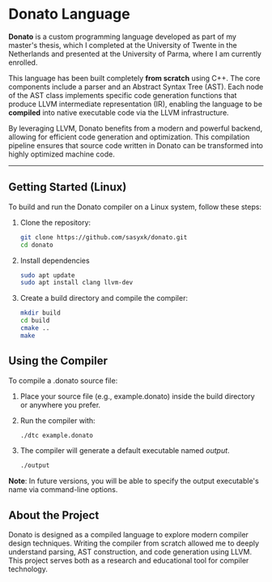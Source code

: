 # Donato Language

**Donato** is a custom programming language developed as part of my master's thesis, which I completed at the University of Twente in the Netherlands and presented at the University of Parma, where I am currently enrolled.

This language has been built completely **from scratch** using C++. The core components include a parser and an Abstract Syntax Tree (AST). Each node of the AST class implements specific code generation functions that produce LLVM intermediate representation (IR), enabling the language to be **compiled** into native executable code via the LLVM infrastructure.

By leveraging LLVM, Donato benefits from a modern and powerful backend, allowing for efficient code generation and optimization. This compilation pipeline ensures that source code written in Donato can be transformed into highly optimized machine code.

---

## Getting Started (Linux)

To build and run the Donato compiler on a Linux system, follow these steps:

1. Clone the repository:
   ```bash
   git clone https://github.com/sasyxk/donato.git
   cd donato

2. Install dependencies
    ```bash
    sudo apt update
    sudo apt install clang llvm-dev

3. Create a build directory and compile the compiler:
    ```bash
    mkdir build
    cd build
    cmake ..
    make

## Using the Compiler

To compile a .donato source file:

1. Place your source file (e.g., example.donato) inside the build directory or anywhere you prefer.

2. Run the compiler with:
    ```bash
    ./dtc example.donato

3. The compiler will generate a default executable named *output*.
    ```bash
    ./output

**Note**: In future versions, you will be able to specify the output executable's name via command-line options.

## About the Project
Donato is designed as a compiled language to explore modern compiler design techniques. Writing the compiler from scratch allowed me to deeply understand parsing, AST construction, and code generation using LLVM. This project serves both as a research and educational tool for compiler technology.